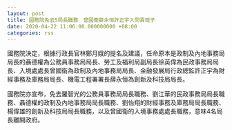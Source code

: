 ```yaml
---
layout: post
title: 國務院免去5局長職務　曾國衞薛永恒許正宇入問責班子
date: 2020-04-22 11:06:00.000000000 +08:00
categories: rss
---
```


國務院決定，根據行政長官林鄭月娥的提名及建議，任命原本是政制及內地事務局局長的聶德權為公務員事務局局長、勞工及福利局副局長徐英偉為民政事務局局長、入境處處長曾國衞為政制及內地事務局局長、金融發展局行政總監許正宇為財經事務及庫務局局長、機電工程署署長薛永恒為創新及科技局局長。

國務院亦宣布，免去羅智光的公務員事務局局長職務、劉江華的民政事務局局長職務、聶德權的政制及內地事務局局長職務、劉怡翔的財經事務及庫務局局長職務、楊偉雄的創新及科技局局長職務，以及曾國衛的入境事務處處長職務，意味4名局長離開政府。
